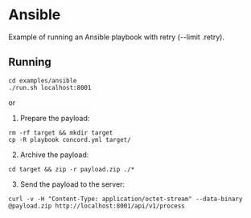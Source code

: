 # Ansible

Example of running an Ansible playbook with retry (--limit <playbook>.retry).

## Running

```
cd examples/ansible
./run.sh localhost:8001
```

or

1. Prepare the payload:

```
rm -rf target && mkdir target
cp -R playbook concord.yml target/
```

2. Archive the payload:

```
cd target && zip -r payload.zip ./*
```

3. Send the payload to the server:

```
curl -v -H "Content-Type: application/octet-stream" --data-binary @payload.zip http://localhost:8001/api/v1/process
```
